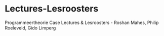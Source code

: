 # Lectures-Lesroosters
Programmeertheorie Case Lectures &amp; Lesroosters - Roshan Mahes, Philip Roeleveld, Gido Limperg
